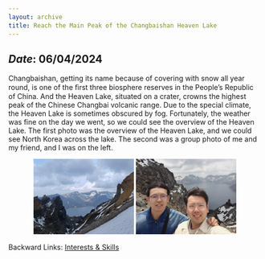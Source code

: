 ```yaml
---
layout: archive
title: Reach the Main Peak of the Changbaishan Heaven Lake
---
```


## *Date*: 06/04/2024

Changbaishan, getting its name because of covering with snow all year round, is one of the ﬁrst three biosphere reserves in the People’s Republic of China. And the Heaven Lake, situated on a crater, crowns the highest peak of the Chinese Changbai volcanic range. Due to the special climate, the Heaven Lake is sometimes obscured by fog. Fortunately, the weather was fine on the day we went, so we could see the overview of the Heaven Lake. The first photo was the overview of the Heaven Lake, and we could see North Korea across the lake. The second was a group photo of me and my friend, and I was on the left.

<figure>
  <center>
    <img src="/news/imgs/changbai_1.png" width="200"/>
    <img src="/news/imgs/changbai_2.png" width="200"/>
  </center>
</figure>

Backward Links: [Interests & Skills](../_pages/interests&skills.md)
